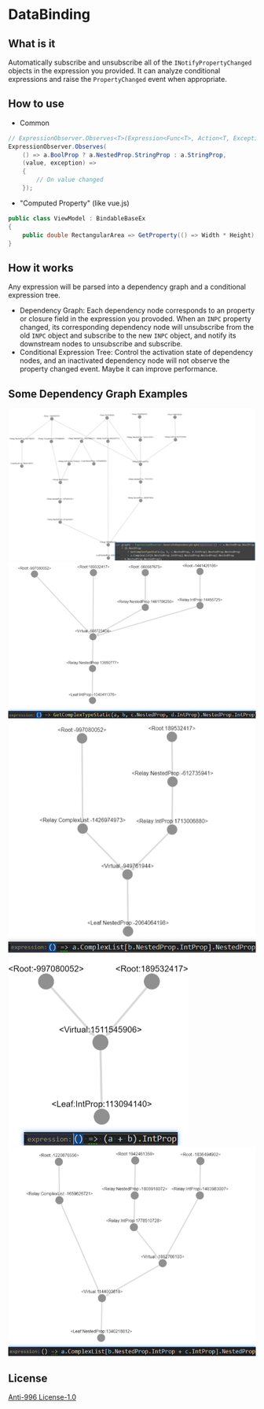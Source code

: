 # DataBinding

## What is it

Automatically subscribe and unsubscribe all of the `INotifyPropertyChanged` objects in the expression you provided. It can analyze conditional expressions and raise the `PropertyChanged` event when appropriate.

## How to use

- Common

```csharp
// ExpressionObserver.Observes<T>(Expression<Func<T>, Action<T, Exception>): void
ExpressionObserver.Observes(
    () => a.BoolProp ? a.NestedProp.StringProp : a.StringProp,
    (value, exception) =>
    {
        // On value changed
    });
```

- "Computed Property" (like vue.js)

```csharp
public class ViewModel : BindableBaseEx
{
    public double RectangularArea => GetProperty(() => Width * Height);
}
```

## How it works

Any expression will be parsed into a dependency graph and a conditional expression tree.

- Dependency Graph: Each dependency node corresponds to an property or closure field in the expression you provoded. When an `INPC` property changed, its corresponding dependency node will unsubscribe from the old `INPC` object and subscribe to the new `INPC` object, and notify its downstream nodes to unsubscribe and subscribe.
- Conditional Expression Tree: Control the activation state of dependency nodes, and an inactivated dependency node will not observe the property changed event. Maybe it can improve performance.

## Some Dependency Graph Examples

![dependency-graph](Images/dependency-graph-1.png)
![dependency-graph](Images/dependency-graph-2.png)
![dependency-graph](Images/dependency-graph-3.png)
![dependency-graph](Images/dependency-graph-4.png)
![dependency-graph](Images/dependency-graph-5.png)

## License

[Anti-996 License-1.0](LICENSE)
